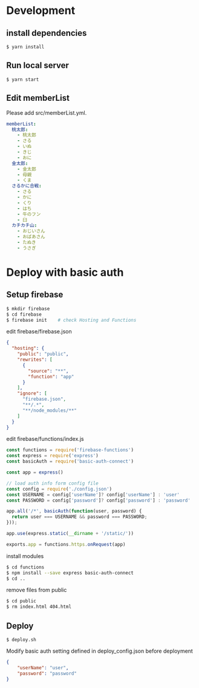 
# Development
## install dependencies
```
$ yarn install
```

## Run local server
```
$ yarn start
```

## Edit memberList
Please add src/memberList.yml.

``` yaml src/memberList.yml
memberList:
  桃太郎:
    - 桃太郎
    - さる
    - いぬ
    - きじ
    - おに
  金太郎:
    - 金太郎
    - 母親
    - くま
  さるかに合戦:
    - さる
    - かに
    - くり
    - はち
    - 牛のフン
    - 臼
  カチカチ山:
    - おじいさん
    - おばあさん
    - たぬき
    - うさぎ
```

# Deploy with basic auth
## Setup firebase
``` bash
$ mkdir firebase
$ cd firebase
$ firebase init    # check Hosting and Functions
```
edit firebase/firebase.json
``` json firebase/firebase.json
{
  "hosting": {
    "public": "public",
    "rewrites": [
      {
        "source": "**",
        "function": "app"
      }
    ],
    "ignore": [
      "firebase.json",
      "**/.*",
      "**/node_modules/**"
    ]
  }
}
```

edit firebase/functions/index.js

``` js firebase/functions/index.js
const functions = require('firebase-functions')
const express = require('express')
const basicAuth = require('basic-auth-connect')

const app = express()

// load auth info form config file
const config = require('./config.json')
const USERNAME = config['userName']? config['userName'] : 'user'
const PASSWORD = config['password']? config['password'] : 'password'

app.all('/*', basicAuth(function(user, password) {
  return user === USERNAME && password === PASSWORD;
}));

app.use(express.static(__dirname + '/static/'))

exports.app = functions.https.onRequest(app)
```

install modules
``` bash
$ cd functions
$ npm install --save express basic-auth-connect
$ cd ..
```

remove files from public
``` bash
$ cd public
$ rm index.html 404.html
```


## Deploy
```
$ deploy.sh
```

Modify basic auth setting defined in deploy_config.json before deployment
``` json deploy_config.json
{
    "userName": "user", 
    "password": "password"
}

```



